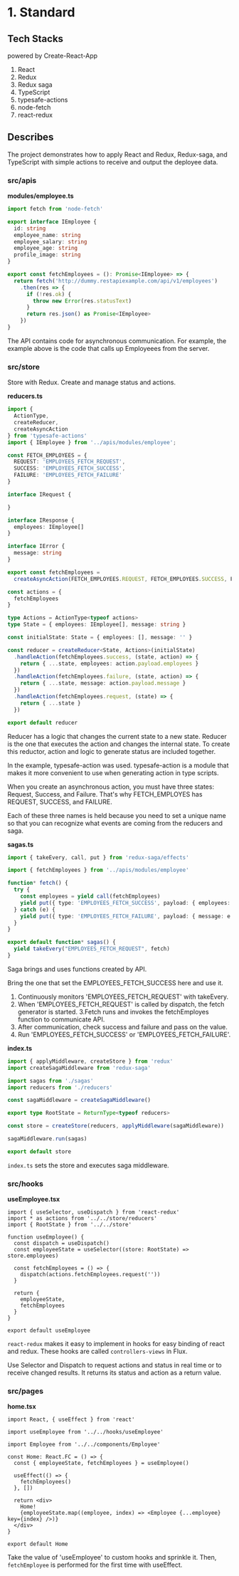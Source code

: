 # 1. Standard

## Tech Stacks

powered by Create-React-App

1. React
2. Redux
3. Redux saga
4. TypeScript
5. typesafe-actions
6. node-fetch
7. react-redux

## Describes

The project demonstrates how to apply React and Redux, Redux-saga, and TypeScript with simple actions to receive and output the deployee data.

### src/apis

**modules/employee.ts**

```ts
import fetch from 'node-fetch'

export interface IEmployee {
  id: string
  employee_name: string
  employee_salary: string
  employee_age: string
  profile_image: string
}

export const fetchEmployees = (): Promise<IEmployee> => {
  return fetch('http://dummy.restapiexample.com/api/v1/employees')
    .then(res => {
      if (!res.ok) {
        throw new Error(res.statusText)
      }
      return res.json() as Promise<IEmployee>
    })
}
```

The API contains code for asynchronous communication. For example, the example above is the code that calls up Employeees from the server.

### src/store

Store with Redux. Create and manage status and actions.

**reducers.ts**

```ts
import {
  ActionType,
  createReducer,
  createAsyncAction
} from 'typesafe-actions'
import { IEmployee } from '../apis/modules/employee';

const FETCH_EMPLOYEES = {
  REQUEST: 'EMPLOYEES_FETCH_REQUEST',
  SUCCESS: 'EMPLOYEES_FETCH_SUCCESS',
  FAILURE: 'EMPLOYEES_FETCH_FAILURE'
}

interface IRequest {

}

interface IResponse {
  employees: IEmployee[]
}

interface IError {
  message: string
}

export const fetchEmployees =
  createAsyncAction(FETCH_EMPLOYEES.REQUEST, FETCH_EMPLOYEES.SUCCESS, FETCH_EMPLOYEES.FAILURE)<IRequest, IResponse, IError>()

const actions = {
  fetchEmployees
}

type Actions = ActionType<typeof actions>
type State = { employees: IEmployee[], message: string }

const initialState: State = { employees: [], message: '' }

const reducer = createReducer<State, Actions>(initialState)
  .handleAction(fetchEmployees.success, (state, action) => {
    return { ...state, employees: action.payload.employees }
  })
  .handleAction(fetchEmployees.failure, (state, action) => {
    return { ...state, message: action.payload.message }
  })
  .handleAction(fetchEmployees.request, (state) => {
    return { ...state }
  })

export default reducer
```

Reducer has a logic that changes the current state to a new state. Reducer is the one that executes the action and changes the internal state. To create this reductor, action and logic to generate status are included together.

In the example, typesafe-action was used. typesafe-action is a module that makes it more convenient to use when generating action in type scripts.

When you create an asynchronous action, you must have three states: Request, Success, and Failure. That's why FETCH_EMPLOYES has REQUEST, SUCCESS, and FAILURE.

Each of these three names is held because you need to set a unique name so that you can recognize what events are coming from the reducers and saga.

**sagas.ts**

```ts
import { takeEvery, call, put } from 'redux-saga/effects'

import { fetchEmployees } from '../apis/modules/employee'

function* fetch() {
  try {
    const employees = yield call(fetchEmployees)
    yield put({ type: 'EMPLOYEES_FETCH_SUCCESS', payload: { employees: employees.data } })
  } catch (e) {
    yield put({ type: 'EMPLOYEES_FETCH_FAILURE', payload: { message: e.message } })
  }
}

export default function* sagas() {
  yield takeEvery("EMPLOYEES_FETCH_REQUEST", fetch)
}
```
Saga brings and uses functions created by API.

Bring the one that set the EMPLOYEES_FETCH_SUCCESS here and use it.

1. Continuously monitors 'EMPLOYEES_FETCH_REQUEST' with takeEvery.
2. When 'EMPLOYEES_FETCH_REQUEST' is called by dispatch, the fetch generator is started.
3.Fetch runs and invokes the fetchEmployes function to communicate API.
4. After communication, check success and failure and pass on the value.
5. Run 'EMPLOYEES_FETCH_SUCCESS' or 'EMPLOYEES_FETCH_FAILURE'.

**index.ts**

```ts
import { applyMiddleware, createStore } from 'redux'
import createSagaMiddleware from 'redux-saga'

import sagas from './sagas'
import reducers from './reducers'

const sagaMiddleware = createSagaMiddleware()

export type RootState = ReturnType<typeof reducers>

const store = createStore(reducers, applyMiddleware(sagaMiddleware))

sagaMiddleware.run(sagas)

export default store

```

`index.ts` sets the store and executes saga middleware.

### src/hooks

**useEmployee.tsx**

```tsx
import { useSelector, useDispatch } from 'react-redux'
import * as actions from '../../store/reducers'
import { RootState } from '../../store'

function useEmployee() {
  const dispatch = useDispatch()
  const employeeState = useSelector((store: RootState) => store.employees)

  const fetchEmployees = () => {
    dispatch(actions.fetchEmployees.request(''))
  }

  return {
    employeeState,
    fetchEmployees
  }
}

export default useEmployee
```

`react-redux` makes it easy to implement in hooks for easy binding of react and redux. These hooks are called `controllers-views` in Flux.

Use Selector and Dispatch to request actions and status in real time or to receive changed results. It returns its status and action as a return value.

### src/pages

**home.tsx**

```tsx
import React, { useEffect } from 'react'

import useEmployee from '../../hooks/useEmployee'

import Employee from '../../components/Employee'

const Home: React.FC = () => {
  const { employeeState, fetchEmployees } = useEmployee()

  useEffect(() => {
    fetchEmployees()
  }, [])

  return <div>
    Home!
    {employeeState.map((employee, index) => <Employee {...employee} key={index} />)}
  </div>
}

export default Home
```

Take the value of 'useEmployee' to custom hooks and sprinkle it. Then, `fetchEmployee` is performed for the first time with useEffect.